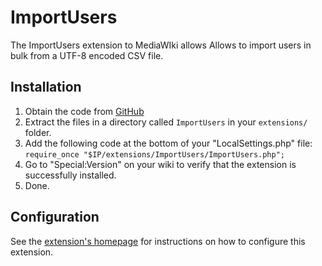 # ImportUsers

The ImportUsers extension to MediaWIki allows Allows to import users in bulk from a UTF-8 encoded CSV file.

## Installation
1. Obtain the code from [GitHub](https://github.com/kghbln/ImportUsers)
2. Extract the files in a directory called ``ImportUsers`` in your ``extensions/`` folder.
3. Add the following code at the bottom of your "LocalSettings.php" file: ``require_once "$IP/extensions/ImportUsers/ImportUsers.php";``
4. Go to "Special:Version" on your wiki to verify that the extension is successfully installed.
5. Done.

## Configuration
See the [extension's homepage](https://www.mediawiki.org/wiki/Extension:ImportUsers) for instructions on how to configure this extension.
